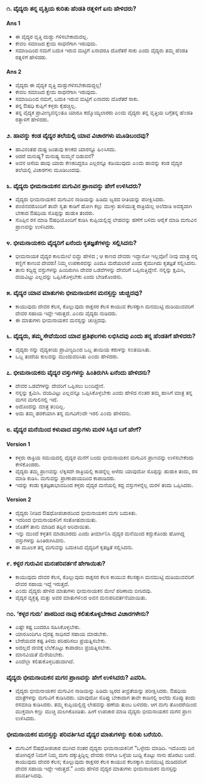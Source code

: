 ### ೧. ವೈದ್ಯರು ತನ್ನ ವೃತ್ತಿಯ ಕುರಿತು ಹೆಂಡತಿ ರತ್ನಳಿಗೆ ಏನು ಹೇಳಿದರು?
#### Ans 1
* ಈ ವೈದ್ಯರ ವೃತ್ತಿ ದುಡ್ಡು ಗಳಿಸಬೇಕಾದುದಲ್ಲ.
* ಕೇವಲ ಸಮಾಜದ ಕ್ಷೇಮ ಸಾಧನೆಗಾಗಿ ಇರುವುದು.
* ಸಮಾಜದಿಂದ ನಮಗೆ ಬದುಕಿ ಇರುವ ಮಟ್ಟಿಗೆ ಏನಾದರೂ ದೊರೆತರೆ ಸಾಕು ಎಂದು ವೈದ್ಯರು ತಮ್ಮ ಹೆಂಡತಿ ರತ್ನಳಿಗೆ ಹೇಳಿದರು.
#### Ans 2
* ವೈದ್ಯರು ಈ ವೈದ್ಯಕ ವೃತ್ತಿ ದುಡ್ಡುಗಳಿಸಬೇಕಾದುದ್ದಲ್ಲ!
* ಕೇವಲ ಸಮಾಜದ ಕ್ಷೇಮ ಸಾಧನೆಗಾಗಿ ಇರುವುದು.
* ಸಮಾಜದಿ೦ದ ನಮಗೆ, ಬದುಕಿ ಇರುವ ಮಟ್ಟಿಗೆ ಏನಾದರು ದೊರೆತರೆ ಸಾಕು.
* ತನ್ನ ಔಷಧಿ ಕುಪ್ಪಿಗೆ ಕಳ್ಳರು ಕೈಹಚ್ಚಿಲ್ಲ.
* ತನ್ನ ವೈದ್ಯಕ ಪ್ರಾವೀಣ್ಯವನ್ನ೦ತೂ ಯಾರೂ ಕದ್ಮೊಯ್ಯಲಾರರು ಎ೦ದು ವೈದ್ಯರು ತನ್ನ ವೃತ್ತಿಯ ಬಗ್ಗೆತನ್ನ ಹೆ೦ಡತಿ ರತ್ತಾಳಿಗೆ ಹೇಳಿದರು.

### ೨. ಹಾವನ್ನು ಕಂಡ ವೈದ್ಯರ ತಲೆಯಲ್ಲಿ ಯಾವ ವಿಚಾರಗಳು ಮೂಡಿಬಂದವು?
* ಹಾವಿನಂತಹ ದುಷ್ಟ ಜಂತುವು ಕಣಕದ ಯಾರನ್ನೂ ಹಿ೦ಸಿಸದು.
* ಆದರೆ ಮನುಷ್ಯ? ಮನುಷ್ಯ ಸುಮ್ಮನೆ ಬಿಡುವನೆ?
* ಅವನ ಆಸೆಯ ಹಾವು ಯಾರು ಕೆಣಕದಿದ್ದರೂ ಎಲ್ಲರನ್ನೂ ಕಡಿಯುವುದು ಎ೦ದು ಹಾವನ್ನು ಕಂಡ ವೈದ್ಯರ ತಲೆಯಲ್ಲಿ ವಿಚಾರಗಳು ಮೂಡಿಬಂದವು.

### ೩. ವೈದ್ಯರು ಭೀಮನಾಯಕನ ಮಗುವಿನ ಪ್ರಾಣವನ್ನು ಹೇಗೆ ಉಳಿಸಿದರು?
* ವೈದ್ಯರು ಭೀಮನಾಯಕನ ಮಗುವಿನ ನಾಡಿಯನ್ನು ಹಿಡಿದು ಜ್ವರದ ರೀತಿಯನ್ನು ಪರೀಕ್ಷಿಸಿದರು.
* ಪಂಜಿನವರೊಂದಿಗೆ ತಾವೇ ಸ್ವತಃ ಕಾಡಿಗೆ ಹೋಗಿ ಕಲ್ಲು ಮುಳ್ಳು ತುಳಿಯುತ್ತ ರಾತ್ರಿಯೆಲ್ಲ ಅಲೆದಾಡಿ ಅವಶ್ಯವಾಗಿ ಬೇಕಾದ ಔಷಧಿಯ ಸೊಪ್ಪನ್ನು ಹುಡುಕಿ ತಂದರು.
*  ಸೊಪ್ಪಿನ ರಸ ಮಾಡಿ ಔಷಧಿಯೊಂದಿಗೆ ಕುಡಿಸಿ ಕುಪ್ಪಿಯಲ್ಲಿದ್ದ ಲೇಹವನ್ನು ಹಣೆಗೆ ಬಳಿದು ಆರೈಕೆ ಮಾಡಿ ಮಗುವಿನ ಪ್ರಾಣವನ್ನು ಉಳಿಸಿದರು.

### ೪. ಭೀಮನಾಯಕನು ವೈದ್ಯರಿಗೆ ಏನೆಂದು ಕೃತಜ್ಞತೆಗಳನ್ನು ಸಲ್ಲಿಸಿದನು?
* ಭೀಮನಾಯಕ ವೈದ್ಯರ ಕಾಲಮೇಲೆ ಬಿದ್ದು ಹೇಳಿದ ; ಆ ಕಾಣದ ದೇವರು ಇದ್ದಾನೋ ಇಲ್ಲವೋ! ನೀವು ಮಾತ್ರ ನನ್ನ ಕಣ್ಣಿಗೆ ಕಾಣುವ ದೇವರು! ನಿಮ್ಮ ಉಪಕಾರವನ್ನು ಎಂದೂ ಮರೆಯಲಾರೆ ಎಂದು ಕೈಮುಗಿದು ಕೃತಜ್ಞತೆ ಸಲ್ಲಿಸಿದನು.
* ತಾನು ಕದ್ದಿದ್ದ ವಸ್ತುಗಳನ್ನು ಹಿಂದಿರುಗಿಸಿ ದೇವರ ಒಡವೆಗಳನ್ನು ದೇವರಿಗೆ ಒಪ್ಪಿಸುತ್ತಿದ್ದೇನೆ. ನನ್ನನ್ನು ಕ್ಷಮಿಸಿ, ದಯವಿಟ್ಟು ಎಲ್ಲವನ್ನು ಒಪ್ಪಿಸಿಕೊಳ್ಳಬೇಕು ಎಂದು ಬೇಡಿಕೊಂಡನು.

### ೫. ವೈದ್ಯರ ಯಾವ ಮಾತುಗಳು ಭೀಮನಾಯಕನ ಮನಸ್ಸನ್ನು ಚುಚ್ಚಿದವು?
* ಕಾಯುವುದು ದೇವರ ಕೆಲಸ, ಕೊಲ್ಲುವುದು ರಾಕ್ಷಸರ ಕೆಲಸ ಕಾಯುವ ಕೆಲಸಕ್ಕಾಗಿ ಮನಮುಟ್ಟಿ ದುಡಿಯುವವರಿಗೆ ದೇವರ ಸಹಾಯ ಇದ್ದೇ ಇರುತ್ತದೆ. ಎ೦ದು ವೈದ್ಯರು ನುಡಿದರು.
* ಈ ಮಾತುಗಳು ಭೀಮನಾಯಕನ ಮನಸ್ಸನ್ನು ಚುಚ್ಚಿದವು.

### ೬. ವೈದ್ಯರು, ತಮ್ಮ ಸೇವೆಯಿಂದ ಯಾವ ಪ್ರತಿಫಲಗಳು ಲಭಿಸಿದವು ಎಂದು ತನ್ನ ಹೆಂಡತಿಗೆ  ಹೇಳಿದರು?
* ವೈದ್ಯರು ನನ್ನು ವೈದ್ಯಕೀಯ ಪ್ರಾವಿಣ್ಯದಿ೦ದ ಒಬ್ಬ ತಾಯಿಯ ಕರುಳನ್ನು ಸ೦ತಯಿಸಿತು.
* ಒಬ್ಬ ತಂದೆಯ ಕುಲವನ್ನು ಮುಂದುವರಿಸಿತು ಎ೦ದು ಹೇಳಿದರು.

### ೭. ಭೀಮನಾಯಕನು ವೈದ್ಯರ ವಸ್ತುಗಳನ್ನು ಹಿಂತಿರುಗಿಸಿ ಏನೆಂದು ಹೇಳಿದನು?
* ದೇವರ ಒಡವೆಗಳನ್ನು ದೇವರಿಗೆ ಒಪ್ಪಿಸಲು ಬ೦ದಿದ್ದೇನೆ.
* ನನ್ನನ್ನು ಕ್ಷಮಿಸಿ. ದಯವಿಟ್ಟು ಎಲ್ಲವನ್ನೂ ಒಪ್ಪಿಸಿಕೊಳ್ಳಬೇಕು ಎಂದು ಹೇಳಿದ ನ೦ತರ ತಮ್ಮ ಹಾಸಿಗೆ ಮಾತ್ರ ತನ್ನ ಮಗನ ಮಗುಲಿನಲ್ಲಿ ಇದೆ.
* ಅದೊಂದನ್ನು ಮಾತ್ರ ತ೦ದಿಲ್ಲ.
* ಅದು ತಮ್ಮ ಹರಕೆಯಾಗಿ ತನ್ನ ಮಗವಿಗೆ೦ದೇ ಇರಲಿ ಎ೦ದು ಹೇಳಿದನು.



### ೮. ವೈದ್ಯರ ಮನೆಯಿಂದ ಕಳುವಾದ ವಸ್ತುಗಳು ಮರಳಿ ಸಿಕ್ಕಿದ ಬಗೆ ಹೇಗೆ?
#### Version 1
* ಕಳ್ಳರು ರಾತ್ರಿಯ ಸಮಯದಲ್ಲಿ ವೈದ್ಯರ ಮನೆಗೆ ಬಂದು ಭೀಮನಾಯಕನ ಮಗುವಿನ ಪ್ರಾಣವನ್ನು ಉಳಿಸಬೇಕೆಂದು ಕೇಳಿಕೊಂಡರು.
* ವೈದ್ಯರು ತಮ್ಮ ಪ್ರಾಣವನ್ನು ಲೆಕ್ಕಿಸದೇ ರಾತ್ರಿಯಲ್ಲಿ ಕಾಡನ್ನೆಲ್ಲ ಅಳೆದು ಯಾವುದೋ ಸೊಪ್ಪನ್ನು ಹುಡುಕಿ ತಂದು, ರಸ ಮಾಡಿ ಕುಡಿಸಿ. ಮಗುವನ್ನು ಪ್ರಾಣಾಪಾಯದಿಂದ ಕಾಪಾಡಿದರು.
* ಇದನ್ನು ಕಂಡು ಕೃತಜ್ಞತಾಭಾವದಿಂದ ಕಳ್ಳರು ವೈದ್ಯರ ಮನೆಯಲ್ಲಿ ಕದ್ದ ವಸ್ತುಗಳನ್ನೆಲ್ಲ ಮರಳಿ ತಂದು ಒಪ್ಪಿಸಿದರು.
#### Version 2
* ವೈದ್ಯರು ನೀಡಿದ ಔಷಧೋಪಚಾರದಿಂದ ಭೀಮನಾಯಕನ ಮಗು ಬದುಕಿತು.
* ಇದರಿಂದ ಭೀಮನಾಯಕನಿಗೆ ಸಂತೋಷವಾಯಿತು.
* ಜೊತೆಗೆ ತಾನು ಮಾಡಿದ ತಪ್ಪಿನ ಅರಿವಾಯಿತು.
* ಇನ್ನು ಮುಂದೆ ಕಳ್ಳತನ ಮಾಡಬಾರದು ಎಂದು ತೀರ್ಮಾನಿಸಿ ವೈದ್ಯರ ಮನೆಯಿಂದ ಕದ್ದುಕೊಂಡು ಹೋಗಿದ್ದ ವಸ್ತುಗಳನ್ನು ಹಿಂತಿರುಗಿಸಿದನು.
* ಈ ಮೂಲಕ ತನ್ನ ಮಗುವನ್ನು ಬದುಕಿಸಿದ ವೈದ್ಯರಿಗೆ ಕೃತಜ್ಞತೆ ಸಲ್ಲಿಸಿದನು.

### ೯. ಕಳ್ಳರ ಗುರುವಿನ ಮನಃಪರಿವರ್ತನೆ ಹೇಗಾಯಿತು?
* ಕಾಯುವುದು ದೇವರ ಕೆಲಸ, ಕೊಲ್ಲುವುದು ರಾಕ್ಷಸರ ಕೆಲಸ ಕಾಯುವ ಕೆಲಸಕ್ಕಾಗಿ ಮನಮುಟ್ಟಿ ದುಡಿಯುವವರಿಗೆ ದೇವರ ಸಹಾಯ ಇದ್ದೆ ಇರುತ್ತದೆ.
* ಎ೦ದು ವೈದ್ಯರು ಹೇಳಿದ ಮಾತುಗಳು ಭೀಮನಾಯಕನ ಮೇಲೆ ಪರಿಣಾಮ ಬೀರಿದವು.
* ವೈದ್ಯರ ವ್ಯಕ್ತತ್ವ ಮತ್ತು ಅವರ ಮಾತುಗಳಿ೦ದ ಅವನ ಮನಃಪರಿವರ್ತನೆಯಾಯಿತು.

### ೧೦. ‘ಕಳ್ಳರ ಗುರು’ ಪಾಠದಿಂದ ನಾವು ಕಲಿತುಕೊಳ್ಳಬೇಕಾದ ವಿಚಾರಗಳೇನು? 
* ಎಷ್ಟೇ ಕಷ್ಟ ಬಂದರೂ ಸಹಿಸಿಕೊಳ್ಳಬೇಕು.
* ಯಾರೂಂದಿಗೂ ವೈರತ್ವ ಸಾಧಿಸದೆ ಸಹಾಯ ಮಾಡಬೇಕು.
* ಬೇರೆಯವರ ಕಷ್ಟ ತಿಳಿದು ಪರಿಹರಿಸಲು ಪ್ರಯತ್ನಿಸಬೇಕು.
* ಅದಲ್ಲದೆ ಜೀವಕ್ಕೆ ಬೆಲೆಕೊಟ್ಟು ಕಾಪಾಡಲು ಪ್ರಯತ್ನಿಸಬೇಕು.
* ಮಾನವಿಯತೆ ಮೆರೆಯಬೇಕು.
* ಎಂದೆಲ್ಲಾ ಕಲಿತುಕೊಳ್ಳಬಹುದಾಗಿದೆ.

### ವೈದ್ಯರು ಭೀಮನಾಯಕನ ಮಗನ ಪ್ರಾಣವನ್ನು ಹೇಗೆ ಉಳಿಸಿದರು? ಎವರಿಸಿ.
* ವೈದ್ಯರು ಭೀಮನಾಯಕನ ಮಗುವಿನ ನಾಡಿಯನ್ನು ಹಿಡಿದು ಜ್ವರದ ತೀವ್ರತೆಯನ್ನು ಪರೀಕ್ಷಿಸಿದರು. ಔಷಧಿಯ ಮಾತ್ರೆಗಳನ್ನು ಮಗುವಿಗೆ ಕುಡಿಸಿದರು. ಯಾವುದೋ ಸೊಪ್ಪು ಬೇಕಾದಾಗ ತಾವೇ ಕಾಡಿನಲ್ಲಿ ಅಲೆದು ಸೊಪ್ಪು ತಂದು ರಸಮಾಡಿ ಕುಡಿಸಿದರು. ತಮ್ಮ
ಕುಪ್ಪಿಯಲ್ಲಿದ್ದ ಲೇಹವನ್ನು ಹಣೆಯ ತುಂಬ ಬಳಿದರು. ಆಗ ಮಗು ತೊಂದರೆಯಿಂದ ಮುಕ್ತವಾಗಿ ಕಣ್ಣು ಮುಚ್ಚಿ ಮಲಗಿಕೊಂಡಿತು. ಹೀಗೆ ಉಪಚಾರ ಮಾಡಿ ವೈದ್ಯರು ಭೀಮನಾಯಕನ ಮಗನ ಪ್ರಾಣ ಉಳಿಸಿದರು.

### ಭೀಮನಾಯಕನ ಮನಸ್ಸನ್ನು ಪರಿವರ್ತಿಸಿದ ವೈದ್ಯರ ಮಾತುಗಳನ್ನು ಕುರಿತು ಬರೆಯಿರಿ.
* ಮಗುವಿಗೆ ಔಷಧೋಪಚಾರ ಮುಗಿದ ನಂತರ ವೈದ್ಯರು ಭೀಮನಾಯಕನಿಗೆ “ಒಳ್ಳೇದು ಮಾಡಿದಿ. ಇದೊಂದು ದಿನ ಹೋಗಿದ್ದರೆ ನಿಮಗೆ ನಿಮ್ಮ ಮಗು ದಕ್ಶುತ್ತಿದ್ದಿಲ್ಲ ದೇವರು ನನಗೂ ಒಳ್ಳೆಯ ಬುದ್ದಿ ಕೊಟ್ಟು ನಾನು ಹೊರಟು ಬಂದೆ. ಕಾಯುವುದು ದೇವರ ಕೆಲಸ; ಕೊಲ್ಲುವುದು
ರಾಕ್ಷಸರ ಕೆಲಸ ಕಾಯುವ ಕೆಲಸಕ್ಕಾಗಿ ಮನಮುಟ್ಟಿ ದುಡಿದವರಿಗೆ ದೇವರ ಸಹಾಯ ಇದ್ದೇ ಇರುತ್ತದೆ.” ಎಂದು ಹೇಳಿದ ವೈದ್ಯರ ಮಾತುಗಳು ಭೀಮನಾಯಕನ ಮನಸ್ಸನ್ನು ಪರಿವರ್ತಿಸಿದವು.



